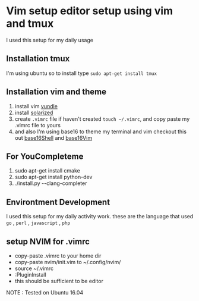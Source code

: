 # Vim setup editor setup using vim and tmux
I used this setup for my daily usage

## Installation tmux 
I'm using ubuntu so to install type `sudo apt-get install tmux`

## Installation vim and theme
1. install vim [vundle](https://github.com/VundleVim/Vundle.vim) 
2. install [solarized](https://github.com/altercation/vim-colors-solarized)
3. create `.vimrc` file if haven't created `touch ~/.vimrc`, and copy paste my .vimrc file to yours
4. and also I'm using base16 to theme my terminal and vim checkout this out [base16Shell](https://github.com/chriskempson/base16-shell) and [base16Vim](https://github.com/chriskempson/base16-vim)

## For YouCompleteme
1. sudo apt-get install cmake
2. sudo apt-get install python-dev
3. ./install.py --clang-completer

## Environtment Development
I used this setup for my daily activity work. these are the language that used `go` , `perl` , `javascript` , `php`

## setup NVIM for .vimrc
 - copy-paste .vimrc to your home dir
 - copy-paste nvim/init.vim to ~/.config/nvim/
 - source ~/.vimrc
 - :PluginInstall
 - this should be sufficient to be editor

NOTE :  Tested on Ubuntu 16.04
